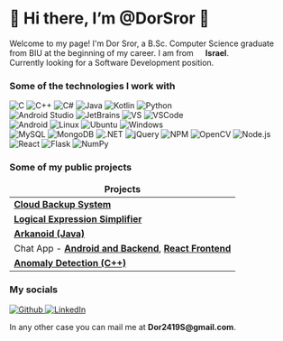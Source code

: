 <h1>👋 Hi there, I’m @DorSror 👋</h1>
  
<p>Welcome to my page! I'm Dor Sror, a B.Sc. Computer Science graduate from BIU at the beginning of my career. I am from <b><img src="https://cdn-icons-png.flaticon.com/512/197/197577.png" width="14"/> Israel</b>. </br> Currently looking for a Software Development position.</p>
<h3>Some of the technologies I work with</h3>
<p>
  <img alt="C" src="https://img.shields.io/badge/c-%2300599C.svg?style=for-the-badge&logo=c&logoColor=white" />
  <img alt="C++" src="https://img.shields.io/badge/c++-%2300599C.svg?style=for-the-badge&logo=c%2B%2B&logoColor=white" />
  <img alt="C#" src="https://img.shields.io/badge/c%23-%23239120.svg?style=for-the-badge&logo=c-sharp&logoColor=white" />
  <img alt="Java" src="https://img.shields.io/badge/Java-%23ED8B00.svg?style=for-the-badge&logo=java&logoColor=white" />
  <img alt="Kotlin" src="https://img.shields.io/badge/kotlin-%230095D5.svg?style=for-the-badge&logo=kotlin&logoColor=white" />
  <img alt="Python" src="https://img.shields.io/badge/python-3670A0?style=for-the-badge&logo=python&logoColor=ffdd54" />
  </br>
  <img alt="Android Studio" src="https://img.shields.io/badge/Android%20Studio-3DDC84.svg?style=for-the-badge&logo=android-studio&logoColor=white" />
  <img alt="JetBrains" src="https://img.shields.io/badge/JetBrains-AE26ED.svg?style=for-the-badge&logo=jetbrains&logoColor=white" />
  <img alt="VS" src="https://img.shields.io/badge/Visual%20Studio-5C2D91.svg?style=for-the-badge&logo=visual-studio&logoColor=white" />
  <img alt="VSCode" src="https://img.shields.io/badge/Visual%20Studio%20Code-0078d7.svg?style=for-the-badge&logo=visual-studio-code&logoColor=white" />
  </br>
  <img alt="Android" src="https://img.shields.io/badge/Android-3DDC84?style=for-the-badge&logo=android&logoColor=white" />
  <img alt="Linux" src="https://img.shields.io/badge/Linux-FCC624?style=for-the-badge&logo=linux&logoColor=black" />
  <img alt="Ubuntu" src="https://img.shields.io/badge/Ubuntu-E95420?style=for-the-badge&logo=ubuntu&logoColor=white" />
  <img alt="Windows" src="https://img.shields.io/badge/Windows-0078D6?style=for-the-badge&logo=windows&logoColor=white" />
  </br>
  <img alt="MySQL" src="https://img.shields.io/badge/mysql-%2300f.svg?style=for-the-badge&logo=mysql&logoColor=white" />
  <img alt="MongoDB" src="https://img.shields.io/badge/MongoDB-4EA94B?style=for-the-badge&logo=mongodb&logoColor=white" />
  <img alt=".NET" src="https://img.shields.io/badge/.NET-5C2D91?style=for-the-badge&logo=.net&logoColor=white" />
  <img alt="jQuery" src="https://img.shields.io/badge/jquery-%230769AD.svg?style=for-the-badge&logo=jquery&logoColor=white" />
  <img alt="NPM" src="https://img.shields.io/badge/NPM-%23000000.svg?style=for-the-badge&logo=npm&logoColor=white" />
  <img alt="OpenCV" src="https://img.shields.io/badge/opencv-%23white.svg?style=for-the-badge&logo=opencv&logoColor=white" />
  <img alt="Node.js" src="https://img.shields.io/badge/node.js-6DA55F?style=for-the-badge&logo=node.js&logoColor=white" />
  <img alt="React" src="https://img.shields.io/badge/react-%2320232a.svg?style=for-the-badge&logo=react&logoColor=%2361DAFB" />
  <img alt="Flask" src="https://img.shields.io/badge/Flask-000000?style=for-the-badge&logo=flask&logoColor=white" />
  <img alt="NumPy" src="https://img.shields.io/badge/numpy-%23013243.svg?style=for-the-badge&logo=numpy&logoColor=white" />
</p>

<h3>Some of my public projects</h3>
<table>
  <thead align="center">
    <tr border: none;>
      <td><b>Projects</b></td>
    </tr>
  </thead>
  <tbody>
    <tr>
      <td><a href="https://github.com/DorSror/file-backup-system-cloud"><b>Cloud Backup System</b></a></td>
    </tr>
    <tr>
      <td><a href="https://github.com/DorSror/LogicalExpressions"><b>Logical Expression Simplifier</b></a></td>
    </tr>
    <tr>
      <td><a href="https://github.com/DorSror/Arkanoid"><b>Arkanoid (Java)</b></a></td>
    </tr>
    <tr>
      <td>Chat App - <a href="https://github.com/EldorZang/Advanced-Programming-2-assignment-2"><b>Android and Backend</b></a>, <a href="https://github.com/EldorZang/Advanced-Programming-2-Project"><b>React Frontend</b></a></td>
    </tr>
    <tr>
      <td><a href="https://github.com/EldorZang/Advanced-Programming-1"><b>Anomaly Detection (C++)</b></a></td>
    </tr>
  </tbody>
</table>

<h3>My socials</h3>
<p>
  <a href="https://github.com/DorSror" target="_blank">
    <img alt="Github" src="https://img.shields.io/badge/GitHub-%2312100E.svg?&style=for-the-badge&logo=Github&logoColor=white" />
  </a> 
  <a href="https://www.linkedin.com/in/dor-sror/" target="_blank">
    <img alt="LinkedIn" src="https://img.shields.io/badge/linkedin-%230077B5.svg?&style=for-the-badge&logo=linkedin&logoColor=white" />
  </a> 
</p>
<p>In any other case you can mail me at <b>Dor2419S@gmail.com</b>.</p>

<!---
DorSror/DorSror is a ✨ special ✨ repository because its `README.md` (this file) appears on your GitHub profile.
You can click the Preview link to take a look at your changes.
--->
